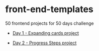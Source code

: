 # front-end-templates

50 frontend projects for 50 days challenge

- [Day 1 - Expanding cards project](https://kilimaj.github.io/front-end-templates/expanding_cards/)

- [Day 2 - Progress Steps project](https://kilimaj.github.io/front-end-templates/progress_steps/)
